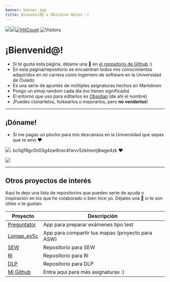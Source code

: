```yaml
---
banner: banner.jpg
title: Bienvenid@ a Obsidian Notes :)
---
```


![](https://img.shields.io/badge/Markdown-000000?style=for-the-badge&logo=markdown&logoColor=white)![](https://img.shields.io/badge/Made%20with-Obsidian-blueviolet)[![HitCount](https://hits.dwyl.com/gitblanc/Obsidian-Notes.svg?style=flat-square)](http://hits.dwyl.com/gitblanc/Obsidian-Notes) ![Visitors](https://api.visitorbadge.io/api/daily?path=https%3A%2F%2Fgithub.com%2Fgitblanc%2FObsidian-Notes%2F&label=Visitors%20today&countColor=%2337d67a&style=plastic&labelStyle=upper)

# ¡Bienvenid@!

- Si te gusta esta página, déjame una 🌟 en [el repositorio de Github](https://github.com/gitblanc/Obsidian-Notes) :)
- En esta página/repositorio se encuentran todos mis conocimientos adquiridos en mi carrera como Ingeniero de software en la Universidad de Oviedo
- Es una serie de apuntes de múltiples asignaturas hechos en Markdown
- Pongo un emoji random cada día (no tienen significado)
- El entorno que uso para editarlos es [Obsidian](https://obsidian.md/) (de ahí el nombre)
- ¡Puedes clonártelos, forkearlos o mejorarlos, pero **no venderlos**!

---

## ¡Dóname!

- Si me pagas un pincho para mis descansos en la Universidad que sepas que te amo ❤

![](https://img.shields.io/badge/Bitcoin-000000?style=for-the-badge&logo=bitcoin&logoColor=white): bc1qjf9gc0n03g4zw9nxc4fwvv5zklnextj8wge4zk ❤️

<a href="https://www.buymeacoffee.com/gitblanc"><img src="https://img.buymeacoffee.com/button-api/?text=Buy me a pincho&emoji=🥪&slug=gitblanc&button_colour=5900ff&font_colour=ffffff&font_family=Poppins&outline_colour=ffffff&coffee_colour=FFDD00" /></a>

---

## Otros proyectos de interés

Aquí te dejo una lista de repositorios que pueden serte de ayuda o inspiración en los que he colaborado o bien hice yo. Déjales una 🌟 si te son útiles o te gustan:

| Proyecto                                        | Descripción                                      |
| ----------------------------------------------- | ------------------------------------------------ |
| [Preguntator](https://preguntator.netlify.app/) | App para preparar exámenes tipo test             |
| [Lomap_es5c](https://lomap5c.netlify.app/)      | App para compartir tus mapas (proyecto para ASW) |
| [SEW](https://github.com/gitblanc/SEW)          | Repositorio para SEW                             |
| [RI](https://github.com/gitblanc/RI)            | Repositorio para RI                              |
| [DLP](https://github.com/gitblanc/DLP)          | Repositorio para DLP                             |
| [Mi Github](https://github.com/gitblanc)        | Entra aquí para más asignaturas :)               |
